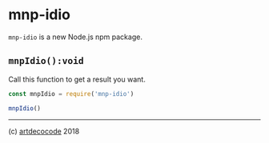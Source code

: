 # mnp-idio

`mnp-idio` is a new Node.js npm package.

## `mnpIdio():void`

Call this function to get a result you want.

```js
const mnpIdio = require('mnp-idio')

mnpIdio()
```

---

(c) [artdecocode][1] 2018

[1]: https://adc.sh
